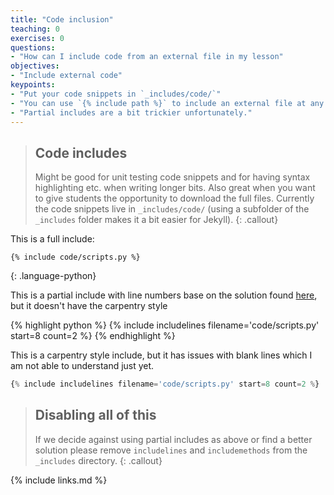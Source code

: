 ```yaml
---
title: "Code inclusion"
teaching: 0
exercises: 0
questions:
- "How can I include code from an external file in my lesson"
objectives:
- "Include external code"
keypoints:
- "Put your code snippets in `_includes/code/`"
- "You can use `{% include path %}` to include an external file at any point"
- "Partial includes are a bit trickier unfortunately."
---
```


> ## Code includes
> Might be good for unit testing code snippets and for having syntax highlighting
> etc. when writing longer bits. Also great when you want to give students the
> opportunity to download the full files.
> Currently the code snippets live in `_includes/code/` (using a subfolder of the
> `_includes` folder makes it a bit easier for Jekyll).
{: .callout}

This is a full include:

~~~
{% include code/scripts.py %}
~~~
{: .language-python}


This is a partial include with line numbers base on the solution found [here](https://hblok.net/blog/posts/2016/10/23/jekyll-include-partial-snippets-of-code/),
but it doesn't have the carpentry style

{% highlight python %}
{% include includelines filename='code/scripts.py' start=8 count=2 %}
{% endhighlight %}

This is a carpentry style include, but it has issues with blank lines which I am
not able to understand just yet.

```python
{% include includelines filename='code/scripts.py' start=8 count=2 %}
```

> ## Disabling all of this
> If we decide against using partial includes as above or find a better solution
> please remove `includelines` and `includemethods` from the `_includes`
> directory.
{: .callout}

{% include links.md %}

